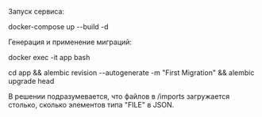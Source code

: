 Запуск сервиса:

docker-compose up --build -d

Генерация и применение миграций:

docker exec -it app bash

cd app && alembic revision --autogenerate -m "First Migration" && alembic upgrade head


В решении подразумевается, что файлов в /imports загружается столько, сколько элементов типа "FILE" в JSON.
